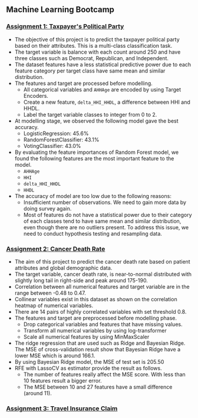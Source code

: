 ## Machine Learning Bootcamp
### [Assignment 1: Taxpayer's Political Party](https://github.com/irfan-fadhlurrahman/practice-lab/blob/main/dphi-ml-bootcamp/taxpayer-political-party/assignment-1-taxpayer.ipynb)
* The objective of this project is to predict the taxpayer political party based on their attributes. This is a multi-class classification task.
* The target variable is balance with each count around 250 and have three classes such as Democrat, Republican, and Independent.
* The dataset features have a less statistical predictive power due to each feature category per target class have same mean and similar distribution.
* The features and target are processed before modelling. 
    * All categorical variables and `AHHAge` are encoded by using Target Encoders.
    * Create a new feature, `delta_HHI_HHDL`, a difference between HHI and HHDL.
    * Label the target variable classes to integer from 0 to 2.
* At modelling stage, we observed the following model gave the best accuracy.
    * LogisticRegression: 45.6%
    * RandomForestClassifier: 43.1%
    * VotingClassifier: 43.0% 
* By evaluating the feature importances of Random Forest model, we found the following features are the most important feature to the model.
    * `AHHAge`
    * `HHI` 
    * `delta_HHI_HHDL`
    * `HHDL`
* The accuracy of model are too low due to the following reasons:
  * Insufficient number of observations. We need to gain more data by doing survey again.
  * Most of features do not have a statistical power due to their category of each classes tend to have same mean and similar distribution, even though there are no outliers present. To address this issue, we need to conduct hypothesis testing and resampling data.


### [Assignment 2: Cancer Death Rate](https://github.com/irfan-fadhlurrahman/practice-lab/blob/main/dphi-ml-bootcamp/cancer-death-rate/assignment-2-cancer.ipynb)
* The aim of this project to predict the cancer death rate based on patient attributes and global demographic data.
* The target variable, cancer death rate, is near-to-normal distributed with slightly long tail in right-side and peak around 175-190.
* Correlation between all numerical features and target variable are in the range between -0.48 to 0.47.
* Collinear variables exist in this dataset as shown on the correlation heatmap of numerical variables.
* There are 14 pairs of highly correlated variables with set threshold 0.8.
* The features and target are preprocessed before modelling phase.
    * Drop categorical variables and features that have missing values.
    * Transform all numerical variables by using log-transformer
    * Scale all numerical features by using MinMaxScaler
* The ridge regression that are used such as Ridge and Bayesian Ridge. The MSE of cross-validation result show that Bayesian Ridge have a lower MSE which is around 166.1.
* By using Bayesian Ridge model, the MSE of test set is 205.50
* RFE with LassoCV as estimator provide the result as follows.
    * The number of features really affect the MSE score. With less than 10 features result a bigger error.
    * The MSE between 10 and 27 features have a small difference (around 11).


### [Assignment 3: Travel Insurance Claim](https://github.com/irfan-fadhlurrahman/practice-lab/blob/main/dphi-ml-bootcamp/cancer-death-rate/assignment-2-cancer.ipynb)
